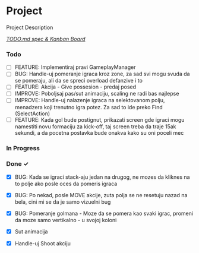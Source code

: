 # Project

Project Description

<em>[TODO.md spec & Kanban Board](https://bit.ly/3fCwKfM)</em>

### Todo

- [ ] FEATURE: Implementiraj pravi GameplayManager  
- [ ] BUG: Handle-uj pomeranje igraca kroz zone, za sad svi mogu svuda da se pomeraju, ali da se spreci overload defanzive i to  
- [ ] FEATURE: Akcija - Give possesion - predaj posed  
- [ ] IMPROVE: Poboljsaj pas/sut animaciju, scaling ne radi bas najlepse  
- [ ] IMPROVE: Handle-uj nalazenje igraca na selektovanom polju, menadzera koji trenutno igra potez. Za sad to ide preko Find (SelectAction)  
- [ ] FEATURE: Kada gol bude postignut, prikazati screen gde igraci mogu namestiti novu formaciju za kick-off, taj screen treba da traje 15ak sekundi, a da pocetna postavka bude onakva kako su oni poceli mec  

### In Progress


### Done ✓

- [x] BUG: Kada se igraci stack-aju jedan na drugog, ne mozes da kliknes na to polje ako posle oces da pomeris igraca  
- [x] BUG: Po nekad, posle MOVE akcije, zuta polja se ne resetuju nazad na bela, cini mi se da je samo vizuelni bug  
- [x] BUG: Pomeranje golmana - Moze da se pomera kao svaki igrac, promeni da moze samo vertikalno - u svojoj koloni  
- [x] Sut animacija  
- [x] Handle-uj Shoot akciju  

